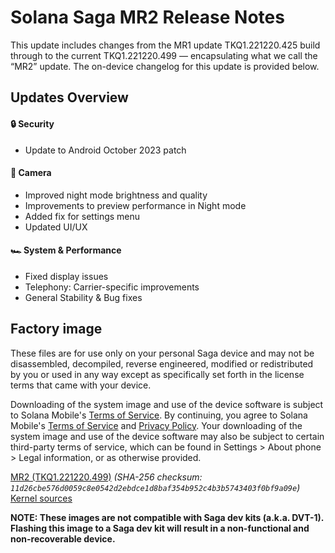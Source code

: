 
# Solana Saga MR2 Release Notes

This update includes changes from the MR1 update TKQ1.221220.425 build through to the current TKQ1.221220.499 — encapsulating what we call the “MR2” update. The on-device changelog for this update is provided below.

## Updates Overview

#### 🔒 Security
- Update to Android October 2023 patch

#### 📸 Camera
- Improved night mode brightness and quality
- Improvements to preview performance in Night mode
- Added fix for settings menu
- Updated UI/UX

#### 🏎️ System & Performance
- Fixed display issues
- Telephony: Carrier-specific improvements
- General Stability & Bug fixes

## Factory image
These files are for use only on your personal Saga device and may not be disassembled, decompiled, reverse engineered, modified or redistributed by you or used in any way except as specifically set forth in the license terms that came with your device.

Downloading of the system image and use of the device software is subject to Solana Mobile's [Terms of Service](https://solanamobile.com/tos). By continuing, you agree to Solana Mobile's [Terms of Service](https://solanamobile.com/tos) and [Privacy Policy](https://solanamobile.com/privacy-policy). Your downloading of the system image and use of the device software may also be subject to certain third-party terms of service, which can be found in Settings > About phone > Legal information, or as otherwise provided.

[MR2 (TKQ1.221220.499)](https://saga-images.s3.amazonaws.com/ingot-13_user_fastboot_files_TKQ1.221220.499-signed_RBP_0x2.zip)
_(SHA-256 checksum: `11d26cbe576d0059c8e0542d2ebdce1d8baf354b952c4b3b5743403f0bf9a09e`)_
[Kernel sources](https://github.com/osomprivacy)

**NOTE: These images are not compatible with Saga dev kits (a.k.a. DVT-1). Flashing this image to a Saga dev kit will result in a non-functional and non-recoverable device.**
